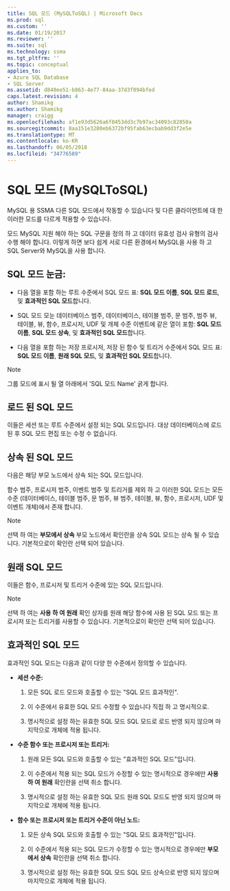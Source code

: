 ```yaml
---
title: SQL 모드 (MySQLToSQL) | Microsoft Docs
ms.prod: sql
ms.custom: ''
ms.date: 01/19/2017
ms.reviewer: ''
ms.suite: sql
ms.technology: ssma
ms.tgt_pltfrm: ''
ms.topic: conceptual
applies_to:
- Azure SQL Database
- SQL Server
ms.assetid: d840ee51-b863-4e77-84aa-37d3f094bfed
caps.latest.revision: 4
author: Shamikg
ms.author: Shamikg
manager: craigg
ms.openlocfilehash: af1e93d5626a6f0453dd3c7b97ac34093c82850a
ms.sourcegitcommit: 8aa151e3280eb6372bf95fab63ecbab9dd3f2e5e
ms.translationtype: MT
ms.contentlocale: ko-KR
ms.lasthandoff: 06/05/2018
ms.locfileid: "34776589"
---
```

# <a name="sql-modes-mysqltosql"></a>SQL 모드 (MySQLToSQL)
MySQL 용 SSMA 다른 SQL 모드에서 작동할 수 있습니다 및 다른 클라이언트에 대 한 이러한 모드를 다르게 적용할 수 있습니다.  
  
모드 MySQL 지원 해야 하는 SQL 구문을 정의 하 고 데이터 유효성 검사 유형의 검사 수행 해야 합니다. 이렇게 하면 보다 쉽게 서로 다른 환경에서 MySQL을 사용 하 고 SQL Server와 MySQL을 사용 합니다.  
  
## <a name="sql-modes-grid"></a>SQL 모드 눈금:  
  
-   다음 열을 포함 하는 루트 수준에서 SQL 모드 표: **SQL 모드 이름**, **SQL 모드 로드**, 및 **효과적인 SQL 모드**합니다.  
  
-   SQL 모드 모눈 데이터베이스 범주, 데이터베이스, 테이블 범주, 문 범주, 범주 뷰, 테이블, 뷰, 함수, 프로시저, UDF 및 개체 수준 이벤트에 같은 열이 포함: **SQL 모드 이름**, **SQL 모드 상속**, 및 **효과적인 SQL 모드**합니다.  
  
-   다음 열을 포함 하는 저장 프로시저, 저장 된 함수 및 트리거 수준에서 SQL 모드 표: **SQL 모드 이름**, **원래 SQL 모드**, 및 **효과적인 SQL 모드**합니다.  
  
> [!NOTE]  
> 그룹 모드에 표시 될 열 아래에서 'SQL 모드 Name' 굵게 합니다.  
  
## <a name="loaded-sql-modes"></a>로드 된 SQL 모드  
이들은 세션 또는 루트 수준에서 설정 되는 SQL 모드입니다. 대상 데이터베이스에 로드 된 후 SQL 모드 편집 또는 수정 수 없습니다.  
  
## <a name="inherited-sql-modes"></a>상속 된 SQL 모드  
다음은 해당 부모 노드에서 상속 되는 SQL 모드입니다.  
  
함수 범주, 프로시저 범주, 이벤트 범주 및 트리거를 제외 하 고 이러한 SQL 모드는 모든 수준 (데이터베이스, 테이블 범주, 문 범주, 뷰 범주, 테이블, 뷰, 함수, 프로시저, UDF 및 이벤트 개체)에서 존재 합니다.  
  
> [!NOTE]  
> 선택 하 여는 **부모에서 상속** 부모 노드에서 확인란을 상속 SQL 모드는 상속 될 수 있습니다. 기본적으로이 확인란 선택 되어 있습니다.  
  
## <a name="original-sql-modes"></a>원래 SQL 모드  
이들은 함수, 프로시저 및 트리거 수준에 있는 SQL 모드입니다.  
  
> [!NOTE]  
> 선택 하 여는 **사용 하 여 원래** 확인 상자를 원래 해당 함수에 사용 된 SQL 모드 또는 프로시저 또는 트리거를 사용할 수 있습니다. 기본적으로이 확인란 선택 되어 있습니다.  
  
## <a name="effective-sql-modes"></a>효과적인 SQL 모드  
효과적인 SQL 모드는 다음과 같이 다양 한 수준에서 정의할 수 있습니다.  
  
-   **세션 수준:**  
  
    1.  모든 SQL 로드 모드와 호출할 수 있는 "SQL 모드 효과적인".  
  
    2.  이 수준에서 유효한 SQL 모드 수정할 수 있습니다 직접 하 고 명시적으로.  
  
    3.  명시적으로 설정 하는 유효한 SQL 모드 SQL 모드로 로드 반영 되지 않으며 마지막으로 개체에 적용 됩니다.  
  
-   **수준 함수 또는 프로시저 또는 트리거:**  
  
    1.  원래 모든 SQL 모드와 호출할 수 있는 "효과적인 SQL 모드"입니다.  
  
    2.  이 수준에서 적용 되는 SQL 모드가 수정할 수 있는 명시적으로 경우에만 **사용 하 여 원래** 확인란을 선택 취소 합니다.  
  
    3.  명시적으로 설정 하는 유효한 SQL 모드 원래 SQL 모드도 반영 되지 않으며 마지막으로 개체에 적용 됩니다.  
  
-   **함수 또는 프로시저 또는 트리거 수준이 아닌 노드:**  
  
    1.  모든 상속 SQL 모드와 호출할 수 있는 "SQL 모드 효과적인"입니다.  
  
    2.  이 수준에서 적용 되는 SQL 모드가 수정할 수 있는 명시적으로 경우에만 **부모에서 상속** 확인란을 선택 취소 합니다.  
  
    3.  명시적으로 설정 하는 유효한 SQL 모드 SQL 모드 상속으로 반영 되지 않으며 마지막으로 개체에 적용 됩니다.  
  
